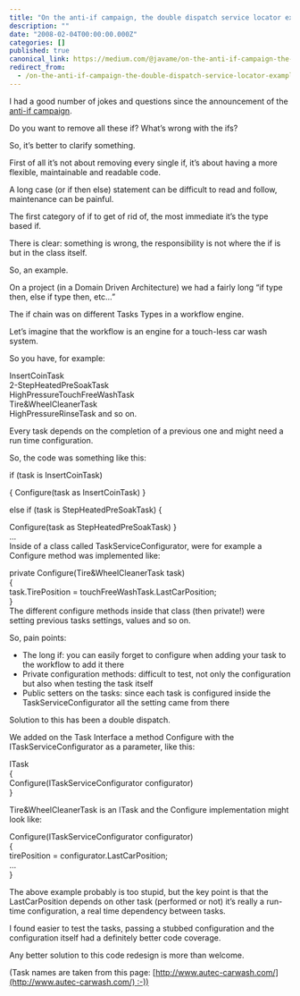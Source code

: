 ```yaml
---
title: "On the anti-if campaign, the double dispatch service locator example"
description: ""
date: "2008-02-04T00:00:00.000Z"
categories: []
published: true
canonical_link: https://medium.com/@javame/on-the-anti-if-campaign-the-double-dispatch-service-locator-example-75720bb637ef
redirect_from:
  - /on-the-anti-if-campaign-the-double-dispatch-service-locator-example-75720bb637ef
---
```


I had a good number of jokes and questions since the announcement of the [anti-if campaign](http://brainscrum.wordpress.com/2007/11/26/the-anti-if-campaign/).

Do you want to remove all these if? What’s wrong with the ifs?

So, it’s better to clarify something.

First of all it’s not about removing every single if, it’s about having a more flexible, maintainable and readable code.

A long case (or if then else) statement can be difficult to read and follow, maintenance can be painful.

The first category of if to get of rid of, the most immediate it’s the type based if.

There is clear: something is wrong, the responsibility is not where the if is but in the class itself.

So, an example.

On a project (in a Domain Driven Architecture) we had a fairly long “if type then, else if type then, etc…”

The if chain was on different Tasks Types in a workflow engine.

Let’s imagine that the workflow is an engine for a touch-less car wash system.

So you have, for example:

InsertCoinTask  
2-StepHeatedPreSoakTask  
HighPressureTouchFreeWashTask  
Tire&WheelCleanerTask  
HighPressureRinseTask and so on.

Every task depends on the completion of a previous one and might need a run time configuration.

So, the code was something like this:

if (task is InsertCoinTask)

{ Configure(task as InsertCoinTask) }

else if (task is StepHeatedPreSoakTask) {

Configure(task as StepHeatedPreSoakTask) }  
…  
Inside of a class called TaskServiceConfigurator, were for example a Configure method was implemented like:

private Configure(Tire&WheelCleanerTask task)  
{  
task.TirePosition = touchFreeWashTask.LastCarPosition;  
}  
The different configure methods inside that class (then private!) were setting previous tasks settings, values and so on.

So, pain points:

-   The long if: you can easily forget to configure when adding your task to the workflow to add it there
-   Private configuration methods: difficult to test, not only the configuration but also when testing the task itself
-   Public setters on the tasks: since each task is configured inside the TaskServiceConfigurator all the setting came from there

Solution to this has been a double dispatch.

We added on the Task Interface a method Configure with the ITaskServiceConfigurator as a parameter, like this:

ITask   
{  
Configure(ITaskServiceConfigurator configurator)  
}

Tire&WheelCleanerTask is an ITask and the Configure implementation might look like:

Configure(ITaskServiceConfigurator configurator)  
{  
tirePosition = configurator.LastCarPosition;  
…  
}

The above example probably is too stupid, but the key point is that the LastCarPosition depends on other task (performed or not) it’s really a run-time configuration, a real time dependency between tasks.

I found easier to test the tasks, passing a stubbed configuration and the configuration itself had a definitely better code coverage.

Any better solution to this code redesign is more than welcome.

(Task names are taken from this page: [http://www.autec-carwash.com/](http://www.autec-carwash.com/) :-))
